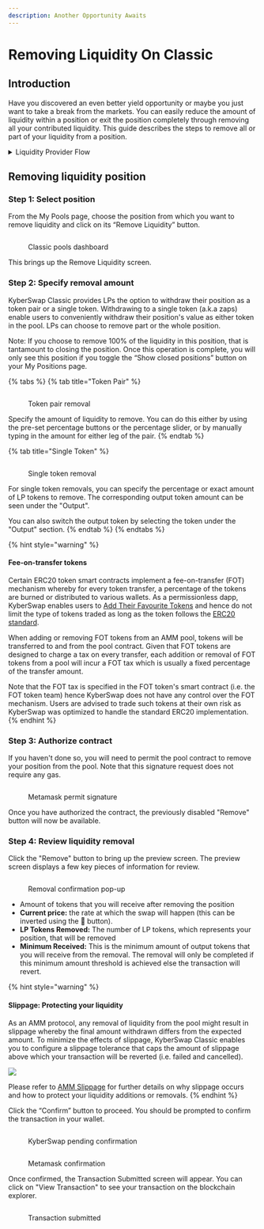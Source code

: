 ```yaml
---
description: Another Opportunity Awaits
---
```


# Removing Liquidity On Classic

## Introduction

Have you discovered an even better yield opportunity or maybe you just want to take a break from the markets. You can easily reduce the amount of liquidity within a position or exit the position completely through removing all your contributed liquidity. This guide describes the steps to remove all or part of your liquidity from a position.

<details>

<summary>Liquidity Provider Flow</summary>

Still deciding on which solution suits you best?&#x20;

* **Overview**: [Earn Yield By Contributing Liquidity](../../../kyberswap-solutions/kyberswap-interface/user-guides/earn-yield-by-contributing-liquidity.md)
* **Detailed comparison**:  [Classic vs Elastic](../../classic-vs-elastic/)&#x20;

#### Next steps

1. [Connect Your Wallet](../../../kyberswap-solutions/kyberswap-interface/user-guides/connect-your-wallet.md)
2. [Switching Networks](../../../kyberswap-solutions/kyberswap-interface/user-guides/selecting-preferred-network.md)
3. [Classic Pool Creation ](classic-pool-creation.md)
4. [Add Liquidity To An Existing Classic Pool ](add-liquidity-to-an-existing-classic-pool.md)
5. [Yield Farming On Classic ](yield-farming-on-classic.md)
6. **Removing Liquidity On Classic <-**

</details>

## Removing liquidity position

### **Step 1**: Select position

From the My Pools page, choose the position from which you want to remove liquidity and click on its “Remove Liquidity” button.

<figure><img src="../../../.gitbook/assets/image (41).png" alt=""><figcaption><p>Classic pools dashboard</p></figcaption></figure>

This brings up the Remove Liquidity screen.

### **Step 2**: Specify removal amount

KyberSwap Classic provides LPs the option to withdraw their position as a token pair or a single token. Withdrawing to a single token (a.k.a zaps) enable users to conveniently withdraw their position's value as either token in the pool. LPs can choose to remove part or the whole position.

Note: If you choose to remove 100% of the liquidity in this position, that is tantamount to closing the position. Once this operation is complete, you will only see this position if you toggle the “Show closed positions” button on your My Positions page.

{% tabs %}
{% tab title="Token Pair" %}
<figure><img src="../../../.gitbook/assets/image (44).png" alt=""><figcaption><p>Token pair removal</p></figcaption></figure>

Specify the amount of liquidity to remove. You can do this either by using the pre-set percentage buttons or the percentage slider, or by manually typing in the amount for either leg of the pair.&#x20;
{% endtab %}

{% tab title="Single Token" %}
<figure><img src="../../../.gitbook/assets/image (57).png" alt=""><figcaption><p>Single token removal</p></figcaption></figure>

For single token removals, you can specify the percentage or exact amount of LP tokens to remove. The corresponding output token amount can be seen under the "Output".

You can also switch the output token by selecting the token under the "Output" section.
{% endtab %}
{% endtabs %}

{% hint style="warning" %}
#### Fee-on-transfer tokens

Certain ERC20 token smart contracts implement a fee-on-transfer (FOT) mechanism whereby for every token transfer, a percentage of the tokens are burned or distributed to various wallets. As a permissionless dapp, KyberSwap enables users to [Add Their Favourite Tokens](../../../kyberswap-solutions/kyberswap-interface/user-guides/add-your-favourite-tokens.md) and hence do not limit the type of tokens traded as long as the token follows the [ERC20 standard](https://docs.openzeppelin.com/contracts/4.x/erc20).

When adding or removing FOT tokens from an AMM pool, tokens will be transferred to and from the pool contract. Given that FOT tokens are designed to charge a tax on every transfer, each addition or removal of FOT tokens from a pool will incur a FOT tax which is usually a fixed percentage of the transfer amount.

Note that the FOT tax is specified in the FOT token's smart contract (i.e. the FOT token team) hence KyberSwap does not have any control over the FOT mechanism. Users are advised to trade such tokens at their own risk as KyberSwap was optimized to handle the standard ERC20 implementation.
{% endhint %}

### Step 3: Authorize contract

If you haven't done so, you will need to permit the pool contract to remove your position from the pool. Note that this signature request does not require any gas.

<figure><img src="../../../.gitbook/assets/image (7) (1).png" alt=""><figcaption><p>Metamask permit signature</p></figcaption></figure>

Once you have authorized the contract, the previously disabled "Remove" button will now be available.

### Step 4: Review liquidity removal

Click the "Remove" button to bring up the preview screen. The preview screen displays a few key pieces of information for review.

<figure><img src="../../../.gitbook/assets/image (43).png" alt=""><figcaption><p>Removal confirmation pop-up</p></figcaption></figure>

* Amount of tokens that you will receive after removing the position
* **Current price:** the rate at which the swap will happen (this can be inverted using the 🔁 button).
* **LP Tokens Removed:** The number of LP tokens, which represents your position, that will be removed
* **Minimum Received:** This is the minimum amount of output tokens that you will receive from the removal. The removal will only be completed if this minimum amount threshold is achieved else the transaction will revert.

{% hint style="warning" %}
#### Slippage: Protecting your liquidity

As an AMM protocol, any removal of liquidity from the pool might result in slippage whereby the final amount withdrawn differs from the expected amount. To minimize the effects of slippage, KyberSwap Classic enables you to configure a slippage tolerance that caps the amount of slippage above which your transaction will be reverted (i.e. failed and cancelled).

![](../../../.gitbook/assets/Classic\_RemoveLiquidity\_SlippageToleranceSetting.png)

Please refer to [AMM Slippage](../../../getting-started/foundational-topics/decentralized-finance/slippage.md#amm-slippage) for further details on why slippage occurs and how to protect your liquidity additions or removals.
{% endhint %}

Click the “Confirm” button to proceed. You should be prompted to confirm the transaction in your wallet.

<figure><img src="../../../.gitbook/assets/image (66).png" alt=""><figcaption><p>KyberSwap pending confirmation</p></figcaption></figure>

<figure><img src="../../../.gitbook/assets/image (62).png" alt=""><figcaption><p>Metamask confirmation</p></figcaption></figure>

Once confirmed, the Transaction Submitted screen will appear. You can click on "View Transaction" to see your transaction on the blockchain explorer.

<figure><img src="../../../.gitbook/assets/image (69).png" alt=""><figcaption><p>Transaction submitted</p></figcaption></figure>
